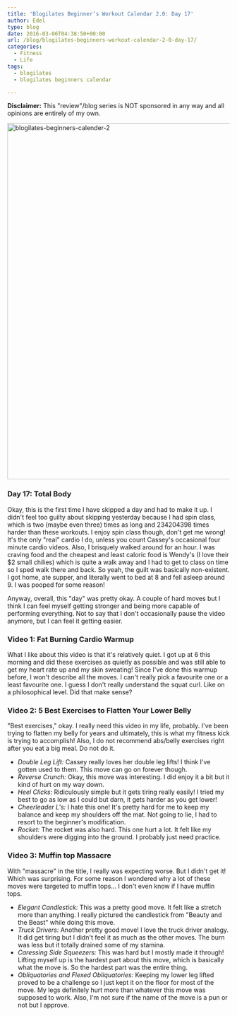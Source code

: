 ```yaml
---
title: 'Blogilates Beginner’s Workout Calendar 2.0: Day 17'
author: Edel
type: blog
date: 2016-03-06T04:38:50+00:00
url: /blog/blogilates-beginners-workout-calendar-2-0-day-17/
categories:
  - Fitness
  - Life
tags:
  - blogilates
  - blogilates beginners calendar

---
```

**Disclaimer:** This "review"/blog series is NOT sponsored in any way and all opinions are entirely of my own.

<a href="http://scattered.me/wp-content/uploads/2016/02/blogilates-beginners-calender-2.png" rel="attachment wp-att-11076"><img src="http://scattered.me/wp-content/uploads/2016/02/blogilates-beginners-calender-2-1024x806.png" alt="blogilates-beginners-calender-2" width="1024" height="806" class="alignnone size-large wp-image-11076" srcset="http://erzadel.net/blog/wp-content/uploads/2016/02/blogilates-beginners-calender-2-1024x806.png 1024w, http://erzadel.net/blog/wp-content/uploads/2016/02/blogilates-beginners-calender-2-300x236.png 300w, http://erzadel.net/blog/wp-content/uploads/2016/02/blogilates-beginners-calender-2-768x604.png 768w" sizes="(max-width: 1024px) 100vw, 1024px" /></a>

### Day 17: Total Body

Okay, this is the first time I have skipped a day and had to make it up. I didn't feel too guilty about skipping yesterday because I had spin class, which is two (maybe even three) times as long and 234204398 times harder than these workouts. I enjoy spin class though, don't get me wrong! It's the only "real" cardio I do, unless you count Cassey's occasional four minute cardio videos. Also, I brisquely walked around for an hour. I was craving food and the cheapest and least caloric food is Wendy's (I love their $2 small chilies) which is quite a walk away and I had to get to class on time so I sped walk there and back. So yeah, the guilt was basically non-existent. I got home, ate supper, and literally went to bed at 8 and fell asleep around 9. I was pooped for some reason!

Anyway, overall, this "day" was pretty okay. A couple of hard moves but I think I can feel myself getting stronger and being more capable of performing everything. Not to say that I don't occasionally pause the video anymore, but I can feel it getting easier.

### Video 1: Fat Burning Cardio Warmup

What I like about this video is that it's relatively quiet. I got up at 6 this morning and did these exercises as quietly as possible and was still able to get my heart rate up and my skin sweating! Since I've done this warmup before, I won't describe all the moves. I can't really pick a favourite one or a least favourite one. I guess I don't really understand the squat curl. Like on a philosophical level. Did that make sense?

<div class="flex-video">
</div>

### Video 2: 5 Best Exercises to Flatten Your Lower Belly

"Best exercises," okay. I really need this video in my life, probably. I've been trying to flatten my belly for years and ultimately, this is what my fitness kick is trying to accomplish! Also, I do not recommend abs/belly exercises right after you eat a big meal. Do not do it.

<div class="flex-video">
</div>

  * _Double Leg Lift:_ Cassey really loves her double leg lifts! I think I've gotten used to them. This move can go on forever though.
  * _Reverse Crunch:_ Okay, this move was interesting. I did enjoy it a bit but it kind of hurt on my way down.
  * _Heel Clicks:_ Ridiculously simple but it gets tiring really easily! I tried my best to go as low as I could but darn, it gets harder as you get lower!
  * _Cheerleader L's:_ I hate this one! It's pretty hard for me to keep my balance and keep my shoulders off the mat. Not going to lie, I had to resort to the beginner's modification.
  * _Rocket:_ The rocket was also hard. This one hurt a lot. It felt like my shoulders were digging into the ground. I probably just need practice.

### Video 3: Muffin top Massacre

With "massacre" in the title, I really was expecting worse. But I didn't get it! Which was surprising. For some reason I wondered why a lot of these moves were targeted to muffin tops... I don't even know if I have muffin tops.

<div class="flex-video">
</div>

  * _Elegant Candlestick:_ This was a pretty good move. It felt like a stretch more than anything. I really pictured the candlestick from "Beauty and the Beast" while doing this move.
  * _Truck Drivers:_ Another pretty good move! I love the truck driver analogy. It did get tiring but I didn't feel it as much as the other moves. The burn was less but it totally drained some of my stamina.
  * _Caressing Side Squeezers:_ This was hard but I mostly made it through! Lifting myself up is the hardest part about this move, which is basically what the move is. So the hardest part was the entire thing.
  * _Obliquatories and Flexed Obliquatories:_ Keeping my lower leg lifted proved to be a challenge so I just kept it on the floor for most of the move. My legs definitely hurt more than whatever this move was supposed to work. Also, I'm not sure if the name of the move is a pun or not but I approve.



